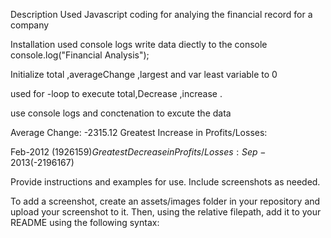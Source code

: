 Description
Used Javascript coding for analying the financial record for a company

Installation
used console logs write data diectly to the console console.log("Financial Analysis"); 

Initialize total ,averageChange ,largest and var least variable to 0 

used for -loop to execute total,Decrease ,increase .

 use console logs and conctenation to excute the data
 
  Average Change: -2315.12 Greatest Increase in Profits/Losses: 

  Feb-2012 ($1926159) Greatest Decrease in Profits/Losses: Sep-2013 ($-2196167)

Provide instructions and examples for use. Include screenshots as needed.

To add a screenshot, create an assets/images folder in your repository and upload your screenshot to it. Then, using the relative filepath, add it to your README using the following syntax:

```md